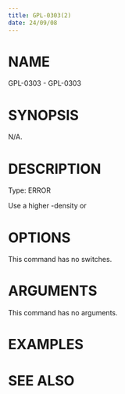 ```yaml
---
title: GPL-0303(2)
date: 24/09/08
---
```


# NAME

GPL-0303 - GPL-0303

# SYNOPSIS

N/A.

# DESCRIPTION

Type: ERROR

Use a higher -density or

# OPTIONS

This command has no switches.

# ARGUMENTS

This command has no arguments.

# EXAMPLES

# SEE ALSO
